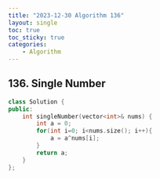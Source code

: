 ```yaml
---
title: "2023-12-30 Algorithm 136"
layout: single
toc: true
toc_sticky: true
categories:     
    - Algorithm
---
```


## 136. Single Number


```c++
class Solution {
public:
    int singleNumber(vector<int>& nums) {
        int a = 0;
        for(int i=0; i<nums.size(); i++){
            a = a^nums[i];
        }
        return a;
    }
};
```
